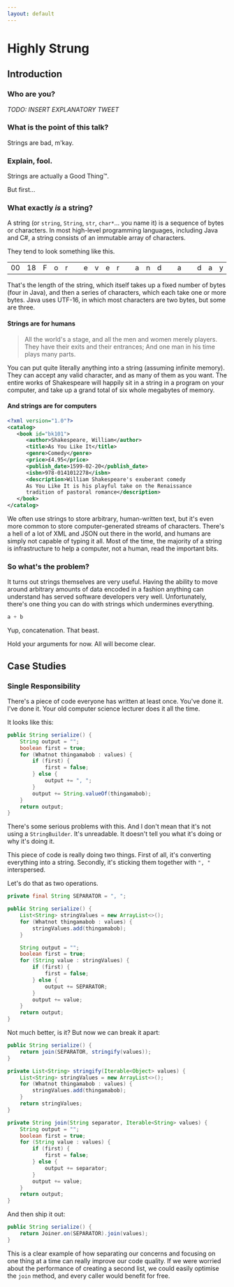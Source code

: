 ```yaml
---
layout: default
---
```


# Highly Strung

## Introduction

### Who are you?

*TODO: INSERT EXPLANATORY TWEET*

### What is the point of this talk?

Strings are bad, m'kay.

### Explain, fool.

Strings are actually a Good Thing™.

But first…

### What exactly *is* a string?

A string (or `string`, `String`, `str`, `char*`… you name it) is a sequence of bytes or characters. In most high-level programming languages, including Java and C#, a string consists of an immutable array of characters.

They tend to look something like this.

<table class="byte-array">
    <tr>
        <td>00</td>
        <td>18</td>
        <td>F</td>
        <td>o</td>
        <td>r</td>
        <td>&nbsp;</td>
        <td>e</td>
        <td>v</td>
        <td>e</td>
        <td>r</td>
        <td>&nbsp;</td>
        <td>a</td>
        <td>n</td>
        <td>d</td>
        <td>&nbsp;</td>
        <td>a</td>
        <td>&nbsp;</td>
        <td>d</td>
        <td>a</td>
        <td>y</td>
    </tr>
</table>

That's the length of the string, which itself takes up a fixed number of bytes (four in Java), and then a series of characters, which each take one or more bytes. Java uses UTF-16, in which most characters are two bytes, but some are three.

#### Strings are for humans

> All the world's a stage, and all the men and women merely players. They have their exits and their entrances; And one man in his time plays many parts.

You can put quite literally anything into a string (assuming infinite memory). They can accept any valid character, and as many of them as you want. The entire works of Shakespeare will happily sit in a string in a program on your computer, and take up a grand total of six whole megabytes of memory.

#### And strings are for computers

```xml
<?xml version="1.0"?>
<catalog>
   <book id="bk101">
      <author>Shakespeare, William</author>
      <title>As You Like It</title>
      <genre>Comedy</genre>
      <price>£4.95</price>
      <publish_date>1599-02-20</publish_date>
      <isbn>978-0141012278</isbn>
      <description>William Shakespeare's exuberant comedy
      As You Like It is his playful take on the Renaissance
      tradition of pastoral romance</description>
   </book>
</catalog>
```

We often use strings to store arbitrary, human-written text, but it's even more common to store computer-generated streams of characters. There's a hell of a lot of XML and JSON out there in the world, and humans are simply not capable of typing it all. Most of the time, the majority of a string is infrastructure to help a computer, not a human, read the important bits.

### So what's the problem?

It turns out strings themselves are very useful. Having the ability to move around arbitrary amounts of data encoded in a fashion anything can understand has served software developers very well. Unfortunately, there's one thing you can do with strings which undermines everything.

```java
a + b
```

Yup, concatenation. That beast.

Hold your arguments for now. All will become clear.

## Case Studies

### Single Responsibility

There's a piece of code everyone has written at least once. You've done it. I've done it. Your old computer science lecturer does it all the time.

It looks like this:

```java
public String serialize() {
    String output = "";
    boolean first = true;
    for (Whatnot thingamabob : values) {
        if (first) {
            first = false;
        } else {
            output += ", ";
        }
        output += String.valueOf(thingamabob);
    }
    return output;
}
```

There's some serious problems with this. And I don't mean that it's not using a `StringBuilder`. It's unreadable. It doesn't tell you what it's doing or why it's doing it.

This piece of code is really doing two things. First of all, it's converting everything into a string. Secondly, it's sticking them together with `", "` interspersed.

Let's do that as two operations.

```java
private final String SEPARATOR = ", ";

public String serialize() {
    List<String> stringValues = new ArrayList<>();
    for (Whatnot thingamabob : values) {
        stringValues.add(thingamabob);
    }

    String output = "";
    boolean first = true;
    for (String value : stringValues) {
        if (first) {
            first = false;
        } else {
            output += SEPARATOR;
        }
        output += value;
    }
    return output;
}
```

Not much better, is it? But now we can break it apart:

```java
public String serialize() {
    return join(SEPARATOR, stringify(values));
}

private List<String> stringify(Iterable<Object> values) {
    List<String> stringValues = new ArrayList<>();
    for (Whatnot thingamabob : values) {
        stringValues.add(thingamabob);
    }
    return stringValues;
}

private String join(String separator, Iterable<String> values) {
    String output = "";
    boolean first = true;
    for (String value : values) {
        if (first) {
            first = false;
        } else {
            output += separator;
        }
        output += value;
    }
    return output;
}
```

And then ship it out:

```java
public String serialize() {
    return Joiner.on(SEPARATOR).join(values);
}
```

This is a clear example of how separating our concerns and focusing on one thing at a time can really improve our code quality. If we were worried about the performance of creating a second list, we could easily optimise the `join` method, and every caller would benefit for free.
